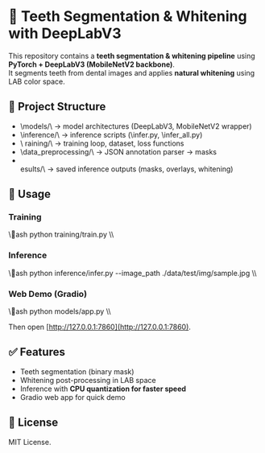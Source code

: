﻿# 🦷 Teeth Segmentation & Whitening with DeepLabV3

This repository contains a **teeth segmentation & whitening pipeline** using **PyTorch + DeepLabV3 (MobileNetV2 backbone)**.  
It segments teeth from dental images and applies **natural whitening** using LAB color space.

## 📂 Project Structure
- \models/\ → model architectures (DeepLabV3, MobileNetV2 wrapper)
- \inference/\ → inference scripts (\infer.py\, \infer_all.py\)
- \	raining/\ → training loop, dataset, loss functions
- \data_preprocessing/\ → JSON annotation parser → masks
- \esults/\ → saved inference outputs (masks, overlays, whitening)

## 🚀 Usage
### Training
\\\ash
python training/train.py
\\\

### Inference
\\\ash
python inference/infer.py --image_path ./data/test/img/sample.jpg
\\\

### Web Demo (Gradio)
\\\ash
python models/app.py
\\\

Then open [http://127.0.0.1:7860](http://127.0.0.1:7860).

## ✅ Features
- Teeth segmentation (binary mask)
- Whitening post-processing in LAB space
- Inference with **CPU quantization for faster speed**
- Gradio web app for quick demo

## 📜 License
MIT License.
